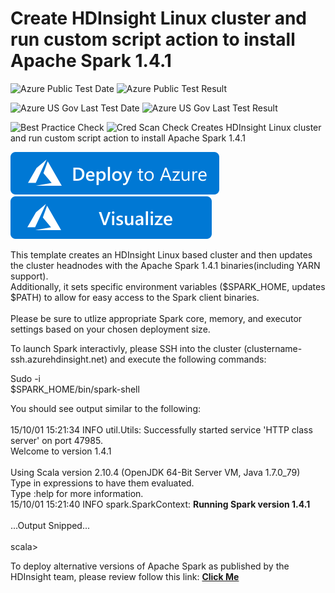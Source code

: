 # Create HDInsight Linux cluster and run custom script action to install Apache Spark 1.4.1

![Azure Public Test Date](https://azurequickstartsservice.blob.core.windows.net/badges/hdInsight-apache-spark/PublicLastTestDate.svg)
![Azure Public Test Result](https://azurequickstartsservice.blob.core.windows.net/badges/hdInsight-apache-spark/PublicDeployment.svg)

![Azure US Gov Last Test Date](https://azurequickstartsservice.blob.core.windows.net/badges/hdInsight-apache-spark/FairfaxLastTestDate.svg)
![Azure US Gov Last Test Result](https://azurequickstartsservice.blob.core.windows.net/badges/hdInsight-apache-spark/FairfaxDeployment.svg)

![Best Practice Check](https://azurequickstartsservice.blob.core.windows.net/badges/hdInsight-apache-spark/BestPracticeResult.svg)
![Cred Scan Check](https://azurequickstartsservice.blob.core.windows.net/badges/hdInsight-apache-spark/CredScanResult.svg)
Creates HDInsight Linux cluster and run custom script action to install Apache Spark 1.4.1<br>

[![Deploy To Azure](https://raw.githubusercontent.com/Azure/azure-quickstart-templates/master/1-CONTRIBUTION-GUIDE/images/deploytoazure.svg?sanitize=true)]("https://portal.azure.com/#create/Microsoft.Template/uri/https%3A%2F%2Fraw.githubusercontent.com%2FAzure%2Fazure-quickstart-templates%2Fmaster%2FhdInsight-apache-spark%2Fazuredeploy.json")  [![Visualize](https://raw.githubusercontent.com/Azure/azure-quickstart-templates/master/1-CONTRIBUTION-GUIDE/images/visualizebutton.svg?sanitize=true)]("http://armviz.io/#/?load=https%3A%2F%2Fraw.githubusercontent.com%2FAzure%2Fazure-quickstart-templates%2Fmaster%2FhdInsight-apache-spark%2Fazuredeploy.json")

This template creates an HDInsight Linux based cluster and then updates the cluster headnodes with the Apache Spark 1.4.1 binaries(including YARN support).<br>
Additionally, it sets specific environment variables ($SPARK_HOME, updates $PATH) to allow for easy access to the Spark client binaries.<br>
<br>
Please be sure to utlize appropriate Spark core, memory, and executor settings based on your chosen deployment size.<Br>

To launch Spark interactivly, please SSH into the cluster (clustername-ssh.azurehdinsight.net) and execute the following commands:<br>

Sudo -i<Br>
$SPARK_HOME/bin/spark-shell<br>

You should see output similar to the following:<br>
<br>
15/10/01 15:21:34 INFO util.Utils: Successfully started service 'HTTP class server' on port 47985.<br>
Welcome to version 1.4.1<br>
<br>
Using Scala version 2.10.4 (OpenJDK 64-Bit Server VM, Java 1.7.0_79)<br>
Type in expressions to have them evaluated.<br>
Type :help for more information.<br>
15/10/01 15:21:40 INFO spark.SparkContext: <b>Running Spark version 1.4.1</b><br>
<br>...Output Snipped...<br><br>
scala>

To deploy alternative versions of Apache Spark as published by the HDInsight team, please review follow this link: <a href="https://azure.microsoft.com/en-us/documentation/articles/hdinsight-hadoop-customize-cluster-linux/" target="_blank"><b>Click Me</b>




